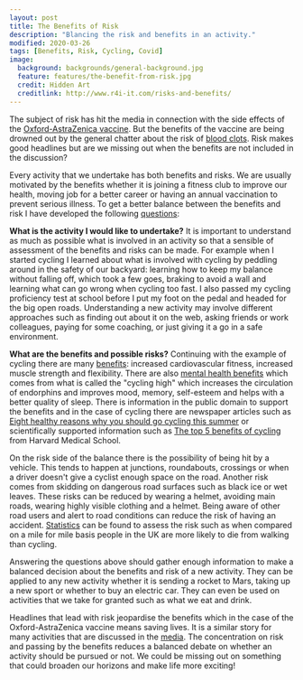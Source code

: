 ```yaml
---
layout: post
title: The Benefits of Risk
description: "Blancing the risk and benefits in an activity."
modified: 2020-03-26
tags: [Benefits, Risk, Cycling, Covid]
image:
  background: backgrounds/general-background.jpg
  feature: features/the-benefit-from-risk.jpg
  credit: Hidden Art
  creditlink: http://www.r4i-it.com/risks-and-benefits/
---
```


The subject of risk has hit the media in connection with the side effects of the [Oxford-AstraZenica vaccine](https://www.gov.uk/government/publications/regulatory-approval-of-covid-19-vaccine-astrazeneca). But the benefits of the vaccine are being drowned out by the general chatter about the risk of [blood clots](https://www.bmj.com/content/372/bmj.n774). Risk makes good headlines but are we missing out when the benefits are not included in the discussion?

Every activity that we undertake has both benefits and risks. We are usually motivated by the benefits whether it is joining a fitness club to improve our health, moving job for a better career or having an annual vaccination to prevent serious illness. To get a better balance between the benefits and risk I have developed the following [questions](https://www.health.org.uk/blogs/ask-three-questions):

<b>What is the activity I would like to undertake?</b> It is important to understand as much as possible what is involved in an activity so that a sensible of assessment of the benefits and risks can be made. For example when I started cycling I learned about what is involved with cycling by peddling around in the safety of our backyard: learning how to keep my balance without falling off, which took a few goes, braking to avoid a wall and learning what can go wrong when cycling too fast.  I also passed my cycling proficiency test at school before I put my foot on the pedal and headed for the big open roads. Understanding a new activity may involve different approaches such as finding out about it on the web, asking friends or work colleagues, paying for some coaching, or just giving it a go in a safe environment.

<b>What are the benefits and possible risks?</b> Continuing with the example of cycling there are many [benefits](https://www.betterhealth.vic.gov.au/health/healthyliving/cycling-health-benefits#cycling-for-health-and-fitness): increased cardiovascular fitness, increased muscle strength and flexibility. There are also
[mental health benefits](https://mensline.org.au/mens-mental-health/cycling-positive-mental-health/) which comes from what is called the "cycling high" which increases the circulation of endorphins and improves mood, memory, self-esteem and helps with a better quality of sleep. There is information in the public domain to support the benefits and in the case of cycling there are newspaper articles such as [Eight healthy reasons why you should go cycling this summer](https://www.telegraph.co.uk/cycling/family-routes/health-benefits/) or scientifically supported information such as [The top 5 benefits of cycling](https://www.health.harvard.edu/staying-healthy/the-top-5-benefits-of-cycling ) from Harvard Medical School.

On the risk side of the balance there is the possibility of being hit by a vehicle. This tends to happen at junctions, roundabouts, crossings or when a driver doesn't give a cyclist enough space on the road. Another risk comes from skidding on dangerous road surfaces such as black ice or wet leaves. These risks can be reduced by wearing a helmet, avoiding main roads, wearing highly visible clothing and a helmet. Being aware of other road users and  alert to road conditions can reduce the risk of having an accident. [Statistics](https://ig.ft.com/sites/urban-cycling/) can be found to assess the risk such as when compared on a mile for mile basis people in the UK are more likely to die from walking than cycling.

Answering the questions above should gather enough information to make a balanced decision about the benefits and risk of a new activity. They can be applied to any new activity whether it is sending a rocket to Mars, taking up a new sport or whether to buy an electric car. They can even be used on activities that we take for granted such as what we eat and drink.


Headlines that lead with risk jeopardise the benefits which in the case of the Oxford-AstraZenica vaccine means saving lives. It is a similar story for many activities that are discussed in the [media](https://core.ac.uk/download/pdf/72057061.pdf). The concentration on risk and passing by the benefits reduces a balanced debate on whether an activity should be pursued or not. We could be missing out on something that could broaden our horizons and make life more exciting!
